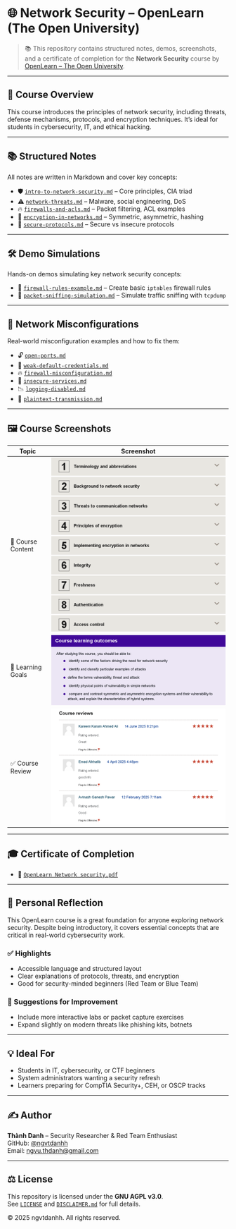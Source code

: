 # 🌐 Network Security – OpenLearn (The Open University)

> 📚 This repository contains structured notes, demos, screenshots, and a certificate of completion for the **Network Security** course by [OpenLearn – The Open University](https://www.open.edu/openlearn).

---

## 🧠 Course Overview

This course introduces the principles of network security, including threats, defense mechanisms, protocols, and encryption techniques. It’s ideal for students in cybersecurity, IT, and ethical hacking.

---

## 📚 Structured Notes

All notes are written in Markdown and cover key concepts:

- 🛡️ [`intro-to-network-security.md`](./notes/intro-to-network-security.md) – Core principles, CIA triad  
- ⚠️ [`network-threats.md`](./notes/network-threats.md) – Malware, social engineering, DoS  
- 🔥 [`firewalls-and-acls.md`](./notes/firewalls-and-acls.md) – Packet filtering, ACL examples  
- 🔐 [`encryption-in-networks.md`](./notes/encryption-in-networks.md) – Symmetric, asymmetric, hashing  
- 🔗 [`secure-protocols.md`](./notes/secure-protocols.md) – Secure vs insecure protocols

---

## 🛠️ Demo Simulations

Hands-on demos simulating key network security concepts:

- 🔧 [`firewall-rules-example.md`](./demo/firewall-rules-example.md) – Create basic `iptables` firewall rules  
- 📡 [`packet-sniffing-simulation.md`](./demo/packet-sniffing-simulation.md) – Simulate traffic sniffing with `tcpdump`

---

## 🚨 Network Misconfigurations

Real-world misconfiguration examples and how to fix them:

- 🔓 [`open-ports.md`](./network-misconfiguration/open-ports.md)  
- 🔑 [`weak-default-credentials.md`](./network-misconfiguration/weak-default-credentials.md)  
- 🔥 [`firewall-misconfiguration.md`](./network-misconfiguration/firewall-misconfiguration.md)  
- 🧪 [`insecure-services.md`](./network-misconfiguration/insecure-services.md)  
- 📉 [`logging-disabled.md`](./network-misconfiguration/logging-disabled.md)  
- 📡 [`plaintext-transmission.md`](./network-misconfiguration/plaintext-transmission.md)

---

## 🖼️ Course Screenshots

| Topic              | Screenshot |
|--------------------|------------|
| 🧩 Course Content   | ![](./screenshots/openlearn-content-learning.png) |
| 🎯 Learning Goals   | ![](./screenshots/openlearn-outcomes-learning.png) |
| ✅ Course Review    | ![](./screenshots/openlearn-review-learning.png)   |

---

## 🎓 Certificate of Completion

- 🧠 [`OpenLearn Network security.pdf`](./cert/OpenLearn%20Network%20security.pdf)

---

## 📝 Personal Reflection

This OpenLearn course is a great foundation for anyone exploring network security. Despite being introductory, it covers essential concepts that are critical in real-world cybersecurity work.

### ✅ Highlights

- Accessible language and structured layout  
- Clear explanations of protocols, threats, and encryption  
- Good for security-minded beginners (Red Team or Blue Team)

### 📌 Suggestions for Improvement

- Include more interactive labs or packet capture exercises  
- Expand slightly on modern threats like phishing kits, botnets

---

## 💡 Ideal For

- Students in IT, cybersecurity, or CTF beginners  
- System administrators wanting a security refresh  
- Learners preparing for CompTIA Security+, CEH, or OSCP tracks

---

## ✍️ Author

**Thành Danh** – Security Researcher & Red Team Enthusiast  
GitHub: [@ngvtdanhh](https://github.com/ngvtdanhh)  
Email: ngvu.thdanh@gmail.com

---

## ⚖️ License

This repository is licensed under the **GNU AGPL v3.0**.  
See [`LICENSE`](./LICENSE) and [`DISCLAIMER.md`](./DISCLAIMER.md) for full details.

© 2025 ngvtdanhh. All rights reserved.
